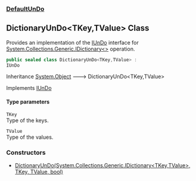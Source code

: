 ### [DefaultUnDo](./DefaultUnDo.md 'DefaultUnDo')
## DictionaryUnDo&lt;TKey,TValue&gt; Class
Provides an implementation of the [IUnDo](./DefaultUnDo-IUnDo.md 'DefaultUnDo.IUnDo') interface for [System.Collections.Generic.IDictionary&lt;&gt;](https://docs.microsoft.com/en-us/dotnet/api/System.Collections.Generic.IDictionary-2 'System.Collections.Generic.IDictionary`2') operation.  
```csharp
public sealed class DictionaryUnDo<TKey,TValue> :
IUnDo
```
Inheritance [System.Object](https://docs.microsoft.com/en-us/dotnet/api/System.Object 'System.Object') &#129106; DictionaryUnDo&lt;TKey,TValue&gt;  

Implements [IUnDo](./DefaultUnDo-IUnDo.md 'DefaultUnDo.IUnDo')  
#### Type parameters
<a name='DefaultUnDo-DictionaryUnDo-TKey_TValue--TKey'></a>
`TKey`  
Type of the keys.  
  
<a name='DefaultUnDo-DictionaryUnDo-TKey_TValue--TValue'></a>
`TValue`  
Type of the values.  
  
### Constructors
- [DictionaryUnDo(System.Collections.Generic.IDictionary&lt;TKey,TValue&gt;, TKey, TValue, bool)](./DefaultUnDo-DictionaryUnDo-TKey_TValue--DictionaryUnDo(System-Collections-Generic-IDictionary-TKey_TValue-_TKey_TValue_bool).md 'DefaultUnDo.DictionaryUnDo&lt;TKey,TValue&gt;.DictionaryUnDo(System.Collections.Generic.IDictionary&lt;TKey,TValue&gt;, TKey, TValue, bool)')
